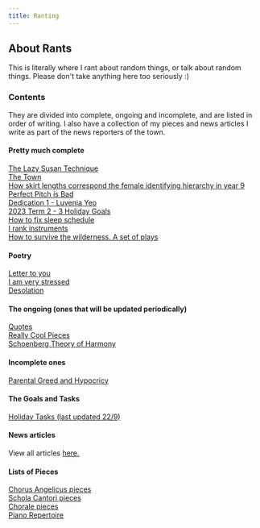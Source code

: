 ```yaml
---
title: Ranting
---
```


## About Rants
This is literally where I rant about random things, or talk about random things. Please don't take anything here too seriously :)

### Contents
They are divided into complete, ongoing and incomplete, and are listed in order of writing. I also have a collection of my pieces and news articles I write as part of the news reporters of the town.

#### Pretty much complete
<a href="https://shan-mei.github.io/shanmeis-notes/ranting/lazy-susan-technique.html">The Lazy Susan Technique</a>  
<a href="https://shan-mei.github.io/shanmeis-notes/ranting/the-town.html">The Town</a>  
<a href="https://shan-mei.github.io/shanmeis-notes/ranting/skirt-lengths">How skirt lengths correspond the female identifying hierarchy in year 9</a>  
<a href="https://shan-mei.github.io/shanmeis-notes/ranting/perfect-pitch.html">Perfect Pitch is Bad</a>  
<a href="https://shan-mei.github.io/shanmeis-notes/ranting/luvenia.html">Dedication 1 - Luvenia Yeo</a>  
<a href="https://shanmeis-notes.toomwn.xyz/ranting/hol-goals-1.html">2023 Term 2 - 3 Holiday Goals</a>  
<a href="/ranting/fix-sleep-schedule.html">How to fix sleep schedule</a>  
<a href="https://shanmeis-notes.toomwn.xyz/ranting/i-rank-instruments.html">I rank instruments</a>  
<a href="https://shan-mei.github.io/shanmeis-notes/ranting/palmtree.html">How to survive the wilderness. A set of plays</a>  

#### Poetry
<a href="/ranting/letter-to-you.html">Letter to you</a>  
<a href="https://shanmeis-notes.toomwn.xyz/ranting/stressed.md">I am very stressed</a>  
<a href="https://shanmeis-notes.toomwn.xyz/ranting/desolation.md">Desolation</a>

#### The ongoing (ones that will be updated periodically)
<a href="https://shan-mei.github.io/shanmeis-notes/ranting/quotes.html">Quotes</a>  
<a href="https://shanmeis-notes.toomwn.xyz/ranting/really-cool.html">Really Cool Pieces</a>  
[Schoenberg Theory of Harmony](https://shanmeis-notes.toomwn.xyz/ranting/schoenberg-theory-of-harmony.html)

#### Incomplete ones
<a href="https://shan-mei.github.io/shanmeis-notes/ranting/parents.html">Parental Greed and Hypocricy</a>

#### The Goals and Tasks
<a href="https://shanmeis-notes.toomwn.xyz/ranting/hol-tasks.html">Holiday Tasks (last updated 22/9)</a>

#### News articles
View all articles <a href="https://shan-mei.github.io/shanmeis-notes/ranting/news.html">here.</a>

#### Lists of Pieces
<a href="https://shan-mei.github.io/shanmeis-notes/ranting/angels-pieces.html">Chorus Angelicus pieces</a>  
<a href="https://shan-mei.github.io/shanmeis-notes/ranting/cantori-pieces.html">Schola Cantori pieces</a>  
<a href="https://shan-mei.github.io/shanmeis-notes/ranting/chorale-pieces.html">Chorale pieces</a>  
<a href="/ranting/piano-pieces.html">Piano Repertoire</a>